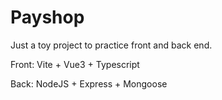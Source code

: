 # Payshop

Just a toy project to practice front and back end.

Front: Vite + Vue3 + Typescript

Back: NodeJS + Express + Mongoose